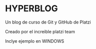 # HYPERBLOG
Un blog de  curso de Git y GitHub de Platzi

Creado por el increible platzi team 

Inclye ejemplo en WINDOWS